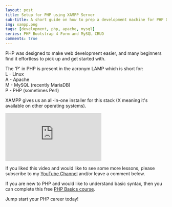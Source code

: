 ```yaml
---
layout: post
title: Setup for PHP using XAMPP Server
sub-title: A short guide on how to prep a development machine for PHP Development
img: xampp.png
tags: [development, php, apache, mysql]
series: PHP Bootstrap 4 Form and MySQL CRUD
comments: true
---
```


PHP was designed to make web development easier, and many beginners find it effortless to pick up and get started with. 

The 'P' in PHP is present in the acronym LAMP which is short for: <br/>
L - Linux<br/>
A - Apache<br/>
M - MySQL (recently MariaDB)<br/>
P - PHP (sometimes Perl)<br/>

XAMPP gives us an all-in-one installer for this stack (X meaning it's available on other operating systems). 
<div class="well embed-container">
    <iframe  src="https://www.youtube.com/embed/P6DV1nTH8kU" frameborder="0" allow="accelerometer; autoplay; encrypted-media; gyroscope; picture-in-picture" allowfullscreen></iframe>
</div>

If you liked this video and would like to see some more lessons, please subscribe to my [YouTube Channel](http://bit.ly/2JlTIs4) and/or leave a comment below.

If you are new to PHP and would like to understand basic syntax, then you can complete this free [PHP Basics course](http://bit.ly/2nEh7NT). 

Jump start your PHP career today!

